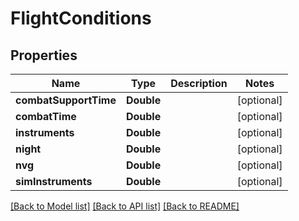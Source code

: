 # FlightConditions

## Properties
Name | Type | Description | Notes
------------ | ------------- | ------------- | -------------
**combatSupportTime** | **Double** |  | [optional] 
**combatTime** | **Double** |  | [optional] 
**instruments** | **Double** |  | [optional] 
**night** | **Double** |  | [optional] 
**nvg** | **Double** |  | [optional] 
**simInstruments** | **Double** |  | [optional] 

[[Back to Model list]](../README.md#documentation-for-models) [[Back to API list]](../README.md#documentation-for-api-endpoints) [[Back to README]](../README.md)


